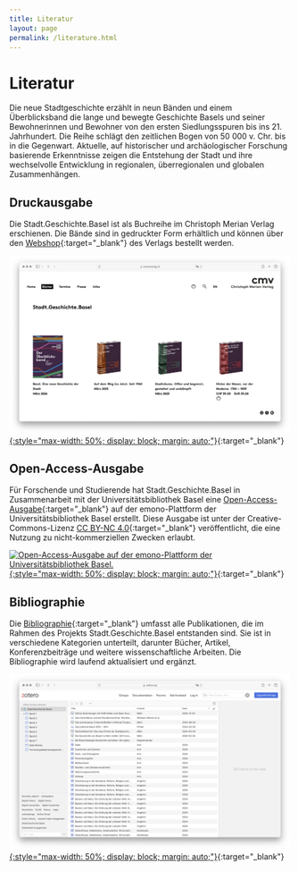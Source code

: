 ```yaml
---
title: Literatur
layout: page
permalink: /literature.html
---
```


# Literatur

Die neue Stadtgeschichte erzählt in neun Bänden und einem Überblicksband die lange und bewegte Geschichte Basels und seiner Bewohnerinnen und Bewohner von den ersten Siedlungsspuren bis ins 21. Jahrhundert. Die Reihe schlägt den zeitlichen Bogen von 50 000 v. Chr. bis in die Gegenwart. Aktuelle, auf historischer und archäologischer Forschung basierende Erkenntnisse zeigen die Entstehung der Stadt und ihre wechselvolle Entwicklung in regionalen, überregionalen und globalen Zusammenhängen.

## Druckausgabe

Die Stadt.Geschichte.Basel ist als Buchreihe im Christoph Merian Verlag erschienen. Die Bände sind in gedruckter Form erhältlich und können über den [Webshop](https://www.merianverlag.ch/buecher/stadt.geschichte.basel.html){:target="\_blank"} des Verlags bestellt werden.

[![Druckausgabe im Webshop des Christoph Merian Verlags.](assets/img/screenshots/cmv.png){:style="max-width: 50%; display: block; margin: auto;"}](https://www.merianverlag.ch/buecher/stadt.geschichte.basel.html){:target="\_blank"}

## Open-Access-Ausgabe

Für Forschende und Studierende hat Stadt.Geschichte.Basel in Zusammenarbeit mit der Universitätsbibliothek Basel eine [Open-Access-Ausgabe](https://emono.unibas.ch/stadtgeschichtebasel/){:target="\_blank"} auf der emono-Plattform der Universitätsbibliothek Basel erstellt. Diese Ausgabe ist unter der Creative-Commons-Lizenz [CC BY-NC 4.0](https://creativecommons.org/licenses/by-nc/4.0/deed.de){:target="\_blank"} veröffentlicht, die eine Nutzung zu nicht-kommerziellen Zwecken erlaubt.

[![Open-Access-Ausgabe auf der emono-Plattform der Universitätsbibliothek Basel.](assets/img/screenshots/emono.png){:style="max-width: 50%; display: block; margin: auto;"}](https://emono.unibas.ch/stadtgeschichtebasel/){:target="\_blank"}

## Bibliographie

Die [Bibliographie](https://www.zotero.org/groups/5004193/stadt.geschichte.basel/library){:target="\_blank"} umfasst alle Publikationen, die im Rahmen des Projekts Stadt.Geschichte.Basel entstanden sind. Sie ist in verschiedene Kategorien unterteilt, darunter Bücher, Artikel, Konferenzbeiträge und weitere wissenschaftliche Arbeiten. Die Bibliographie wird laufend aktualisiert und ergänzt.

[![Online-Bibliographie auf Zotero.](assets/img/screenshots/zotero.png){:style="max-width: 50%; display: block; margin: auto;"}](https://www.zotero.org/groups/5004193/stadt.geschichte.basel/library){:target="\_blank"}
